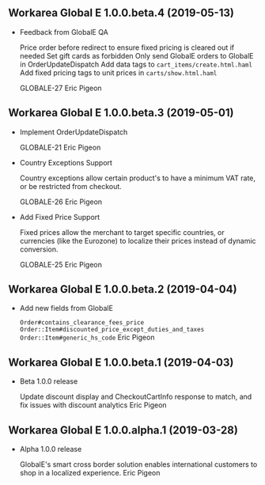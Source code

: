 Workarea Global E 1.0.0.beta.4 (2019-05-13)
--------------------------------------------------------------------------------

*   Feedback from GlobalE QA

    Price order before redirect to ensure fixed pricing is cleared out if
    needed
    Set gift cards as forbidden
    Only send GlobalE orders to GlobalE in OrderUpdateDispatch
    Add data tags to `cart_items/create.html.haml`
    Add fixed pricing tags to unit prices in `carts/show.html.haml`

    GLOBALE-27
    Eric Pigeon



Workarea Global E 1.0.0.beta.3 (2019-05-01)
--------------------------------------------------------------------------------

*   Implement OrderUpdateDispatch

    GLOBALE-21
    Eric Pigeon

*   Country Exceptions Support

    Country exceptions allow certain product's to have a minimum VAT rate,
    or be restricted from checkout.

    GLOBALE-26
    Eric Pigeon

*   Add Fixed Price Support

    Fixed prices allow the merchant to target specific countries, or
    currencies (like the Eurozone) to localize their prices instead of
    dynamic conversion.

    GLOBALE-25
    Eric Pigeon



Workarea Global E 1.0.0.beta.2 (2019-04-04)
--------------------------------------------------------------------------------

*   Add new fields from GlobalE

    `Order#contains_clearance_fees_price`
    `Order::Item#discounted_price_except_duties_and_taxes`
    `Order::Item#generic_hs_code`
    Eric Pigeon



Workarea Global E 1.0.0.beta.1 (2019-04-03)
--------------------------------------------------------------------------------

*   Beta 1.0.0 release

    Update discount display and CheckoutCartInfo response to match, and fix
    issues with discount analytics
    Eric Pigeon



Workarea Global E 1.0.0.alpha.1 (2019-03-28)
--------------------------------------------------------------------------------

*   Alpha 1.0.0 release

    GlobalE's smart cross border solution enables international customers to
    shop in a localized experience.
    Eric Pigeon



